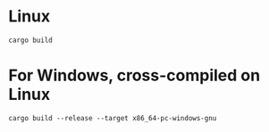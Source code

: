 # Linux

    cargo build

# For Windows, cross-compiled on Linux

    cargo build --release --target x86_64-pc-windows-gnu

